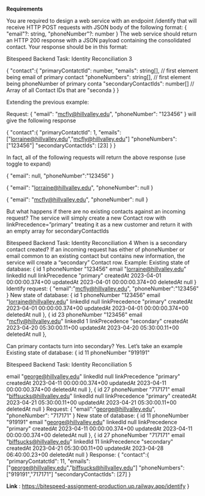 **Requirements**

You are required to design a web service with an endpoint /identify that will receive HTTP POST requests with
JSON body of the following format:
{
"email"?: string,
"phoneNumber"?: number
}
The web service should return an HTTP 200 response with a JSON payload containing the consolidated contact.
Your response should be in this format:

Bitespeed Backend Task: Identity Reconciliation 3

{
"contact":{
"primaryContatctId": number,
"emails": string[], // first element being email of primary contact
"phoneNumbers": string[], // first element being phoneNumber of primary conta
"secondaryContactIds": number[] // Array of all Contact IDs that are "seconda
}
}

Extending the previous example:

Request:
{
"email": "mcfly@hillvalley.edu",
"phoneNumber": "123456"
}
will give the following response

{
"contact":{
"primaryContatctId": 1,
"emails": ["lorraine@hillvalley.edu","mcfly@hillvalley.edu"]
"phoneNumbers": ["123456"]
"secondaryContactIds": [23]
}
}

In fact, all of the following requests will return the above response (use toggle to expand)

{
"email": null,
"phoneNumber":"123456"
}

{
"email": "lorraine@hillvalley.edu",
"phoneNumber": null
}

{
"email": "mcfly@hillvalley.edu",
"phoneNumber": null
}

But what happens if there are no existing contacts against an incoming request?
The service will simply create a new Contact row with linkPrecedence=”primary" treating it as a new customer and
return it with an empty array for secondaryContactIds

Bitespeed Backend Task: Identity Reconciliation 4
When is a secondary contact created?
If an incoming request has either of phoneNumber or email common to an existing contact but contains new
information, the service will create a “secondary” Contact row.
Example:
Existing state of database:
{
id 1
phoneNumber "123456"
email "lorraine@hillvalley.edu"
linkedId null
linkPrecedence "primary"
createdAt 2023-04-01 00:00:00.374+00
updatedAt 2023-04-01 00:00:00.374+00
deletedAt null
}
Identify request:
{
"email":"mcfly@hillvalley.edu",
"phoneNumber":"123456"
}
New state of database:
{
id 1
phoneNumber "123456"
email "lorraine@hillvalley.edu"
linkedId null
linkPrecedence "primary"
createdAt 2023-04-01 00:00:00.374+00
updatedAt 2023-04-01 00:00:00.374+00
deletedAt null
},
{
id 23
phoneNumber "123456"
email "mcfly@hillvalley.edu"
linkedId 1
linkPrecedence "secondary"
createdAt 2023-04-20 05:30:00.11+00
updatedAt 2023-04-20 05:30:00.11+00
deletedAt null
},

Can primary contacts turn into secondary?
Yes. Let’s take an example
Existing state of database:
{
id 11
phoneNumber "919191"

Bitespeed Backend Task: Identity Reconciliation 5

email "george@hillvalley.edu"
linkedId null
linkPrecedence "primary"
createdAt 2023-04-11 00:00:00.374+00
updatedAt 2023-04-11 00:00:00.374+00
deletedAt null
},
{
id 27
phoneNumber "717171"
email "biffsucks@hillvalley.edu"
linkedId null
linkPrecedence "primary"
createdAt 2023-04-21 05:30:00.11+00
updatedAt 2023-04-21 05:30:00.11+00
deletedAt null
}
Request:
{
"email":"george@hillvalley.edu",
"phoneNumber": "717171"
}
New state of database:
{
id 11
phoneNumber "919191"
email "george@hillvalley.edu"
linkedId null
linkPrecedence "primary"
createdAt 2023-04-11 00:00:00.374+00
updatedAt 2023-04-11 00:00:00.374+00
deletedAt null
},
{
id 27
phoneNumber "717171"
email "biffsucks@hillvalley.edu"
linkedId 11
linkPrecedence "secondary"
createdAt 2023-04-21 05:30:00.11+00
updatedAt 2023-04-28 06:40:00.23+00
deletedAt null
}
Response:
{
"contact":{
"primaryContatctId": 11,
"emails": ["george@hillvalley.edu","biffsucks@hillvalley.edu"]
"phoneNumbers": ["919191","717171"]
"secondaryContactIds": [27]
}


**Link** : https://bitespeed-assignment-production.up.railway.app/identify
}

